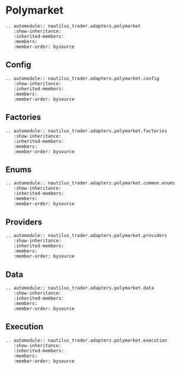 # Polymarket

```{eval-rst}
.. automodule:: nautilus_trader.adapters.polymarket
   :show-inheritance:
   :inherited-members:
   :members:
   :member-order: bysource
```

## Config

```{eval-rst}
.. automodule:: nautilus_trader.adapters.polymarket.config
   :show-inheritance:
   :inherited-members:
   :members:
   :member-order: bysource
```

## Factories

```{eval-rst}
.. automodule:: nautilus_trader.adapters.polymarket.factories
   :show-inheritance:
   :inherited-members:
   :members:
   :member-order: bysource
```

## Enums

```{eval-rst}
.. automodule:: nautilus_trader.adapters.polymarket.common.enums
   :show-inheritance:
   :inherited-members:
   :members:
   :member-order: bysource
```

## Providers

```{eval-rst}
.. automodule:: nautilus_trader.adapters.polymarket.providers
   :show-inheritance:
   :inherited-members:
   :members:
   :member-order: bysource
```

## Data

```{eval-rst}
.. automodule:: nautilus_trader.adapters.polymarket.data
   :show-inheritance:
   :inherited-members:
   :members:
   :member-order: bysource
```

## Execution

```{eval-rst}
.. automodule:: nautilus_trader.adapters.polymarket.execution
   :show-inheritance:
   :inherited-members:
   :members:
   :member-order: bysource
```
